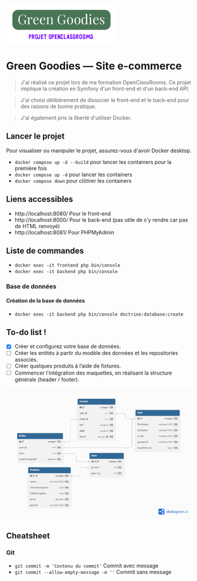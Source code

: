 ![Logo Green Goodies](https://github.com/halilxdev/OC-Green-Goodies/blob/main/misc/logo.webp)

# Green Goodies — Site e-commerce

> J'ai réalisé ce projet lors de ma formation OpenClassRooms. Ce projet implique la création en Symfony d'un front-end et d'un back-end API.

> J'ai choisi délibérement de dissocier le front-end et le back-end pour des raisons de bonne pratique.

> J'ai également pris la liberté d'utiliser Docker.

## Lancer le projet

Pour visualiser ou manipuler le projet, assurez-vous d'avoir Docker desktop.

* `docker compose up -d --build` pour lancer les containers pour la première fois
* `docker compose up -d` pour lancer les containers
* `docker compose down` pour clôtirer les containers

## Liens accessibles

* http://localhost:8080/    Pour le front-end
* http://localhost:8000/    Pour le back-end (pas utile de s'y rendre car pas de HTML renvoyé)
* http://localhost:8081/    Pour PHPMyAdmin

## Liste de commandes

* `docker exec -it frontend php bin/console`
* `docker exec -it backend php bin/console`

### Base de données

#### Création de la base de données
* `docker exec -it backend php bin/console doctrine:database:create`

## To-do list !

- [x] Créer et configurez votre base de données.
- [ ] Créer les entités à partir du modèle des données et les repositories associés.
- [ ] Créer quelques produits à l’aide de fixtures.
- [ ] Commencer l’intégration des maquettes, en réalisant la structure générale (header / footer).

![Logo Green Goodies](https://github.com/halilxdev/OC-Green-Goodies/blob/main/misc/UML.png)

## Cheatsheet

### Git

* `git commit -m 'Contenu du commit'` Commit avec message
* `git commit --allow-empty-message -m ''` Commit sans message